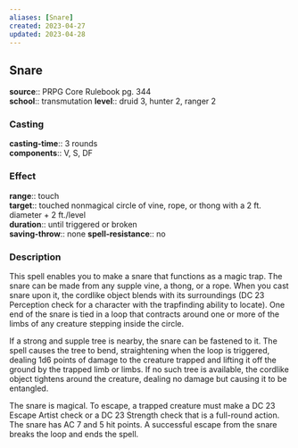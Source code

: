 ```yaml
---
aliases: [Snare]
created: 2023-04-27
updated: 2023-04-28
---
```


## Snare

**source**:: PRPG Core Rulebook pg. 344  
**school**:: transmutation
**level**:: druid 3, hunter 2, ranger 2

### Casting

**casting-time**:: 3 rounds  
**components**:: V, S, DF

### Effect

**range**:: touch  
**target**:: touched nonmagical circle of vine, rope, or thong with a 2 ft. diameter + 2 ft./level  
**duration**:: until triggered or broken  
**saving-throw**:: none
**spell-resistance**:: no

### Description

This spell enables you to make a snare that functions as a magic trap. The snare can be made from any supple vine, a thong, or a rope. When you cast snare upon it, the cordlike object blends with its surroundings (DC 23 Perception check for a character with the trapfinding ability to locate). One end of the snare is tied in a loop that contracts around one or more of the limbs of any creature stepping inside the circle.  
  
If a strong and supple tree is nearby, the snare can be fastened to it. The spell causes the tree to bend, straightening when the loop is triggered, dealing 1d6 points of damage to the creature trapped and lifting it off the ground by the trapped limb or limbs. If no such tree is available, the cordlike object tightens around the creature, dealing no damage but causing it to be entangled.  
  
The snare is magical. To escape, a trapped creature must make a DC 23 Escape Artist check or a DC 23 Strength check that is a full-round action. The snare has AC 7 and 5 hit points. A successful escape from the snare breaks the loop and ends the spell.
